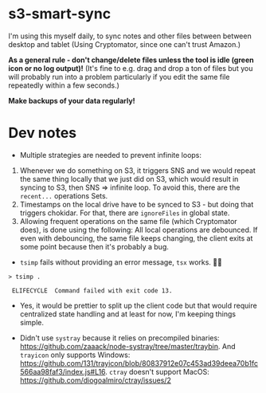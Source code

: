 # s3-smart-sync

I'm using this myself daily, to sync notes and other files between between desktop and tablet (Using Cryptomator, since one can't trust Amazon.)

**As a general rule - don't change/delete files unless the tool is idle (green icon or no log output)!** (It's fine to e.g. drag and drop a ton of files but you will probably run into a problem particularly if you edit the same file repeatedly within a few seconds.)

**Make backups of your data regularly!**

# Dev notes

- Multiple strategies are needed to prevent infinite loops:  
1. Whenever we do something on S3, it triggers SNS and we would repeat the same thing locally that we just did on S3, which would result in syncing to S3, then SNS => infinite loop. To avoid this, there are the `recent...` operations Sets.
1. Timestamps on the local drive have to be synced to S3 - but doing that triggers chokidar. For that, there are `ignoreFiles` in global state.
1. Allowing frequent operations on the same file (which Cryptomator does), is done using the following: All local operations are debounced. If even with debouncing, the same file keeps changing, the client exits at some point because then it's probably a bug.

- `tsimp` fails without providing an error message, `tsx` works. 🤷‍♀️

```
> tsimp .

 ELIFECYCLE  Command failed with exit code 13.
```

- Yes, it would be prettier to split up the client code but that would require centralized state handling and at least for now, I'm keeping things simple.

- Didn't use `systray` because it relies on precompiled binaries: https://github.com/zaaack/node-systray/tree/master/traybin. And `trayicon` only supports Windows: https://github.com/131/trayicon/blob/80837912e07c453ad39deea70b1fc566aa98faf3/index.js#L16. `ctray` doesn't support MacOS: https://github.com/diogoalmiro/ctray/issues/2


